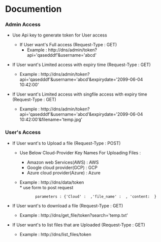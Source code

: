 # Documention

### Admin Access

- Use Api key to generate token for User access
    - If User want's Full access    (Request-Type : GET)
        - Example :  http://dns/admin/token?api='qasedddf'&username='abcd'

- If User want's Limited access with expiry time (Request-Type : GET)
  -  Example : http://dns/admin/token?api='qasedddf'&username='abcd'&expirydate='2099-06-04 10:42:00'

- If User want's Limited access with singfile access with expiry time (Request-Type : GET)
    - Example : http://dns/admin/token?api='qasedddf'&username='abcd'&expirydate='2099-06-04 10:42:00'&filename='temp.jpg'

### User's Access

- If User want's to Upload a file  (Request-Type : POST)
    - Use Below Cloud-Provider Key Names For Uploading Files :
        * Amazon web Services(AWS)  : AWS
        * Google cloud provider(GCP) : GCP
        * Azure cloud provider(Azure) : Azure

    - Example :  http://dns/data/token  
                * use form to post request

                 parameters : {'Cloud' :  ,'file_name' :  , 'content:  }



- If User want's to download a file (Request-Type : GET)
    - Example : http://dns/get_file/token?search='temp.txt'

- If User want's to list files that are Uploaded (Request-Type : GET)
    - Example : http://dns/list_files/token